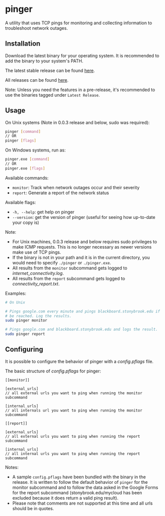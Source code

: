# pinger

A utility that uses TCP pings for monitoring and collecting information to troubleshoot network outages.

## Installation

Download the latest binary for your operating system.  It is recommended to add the binary to your
system's PATH.

The latest stable release can be found [here](https://github.com/sbu-ces-unofficial/pinger/releases/latest).

All releases can be found [here](https://github.com/sbu-ces-unofficial/pinger/releases).

Note: Unless you need the features in a pre-release, it's recommended to use the binaries tagged
under `Latest Release`.

## Usage

On Unix systems (Note in 0.0.3 release and below, sudo was required):

```bash
pinger [command]
// OR
pinger [flags]
```

On Windows systems, run as:
```bash
pinger.exe [command]
// OR
pinger.exe [flags]
```

Available commands:

- `monitor`: Track when network outages occur and their severity
- `report`: Generate a report of the network status

Available flags:

- `-h, --help`: get help on pinger
- `--version`: get the version of pinger (useful for seeing how up-to-date your copy is)

Note:
- For Unix machines, 0.0.3 release and below requires sudo privileges to make ICMP requests.  This
  is no longer necessary as newer versions make use of TCP pings.
- If the binary is not in your path and it is in the current directory, you would need to specify
  `./pinger` or `./pinger.exe`.
- All results from the `monitor` subcommand gets logged to _internet_connectivity.log_.
- All results from the `report` subcommand gets logged to _connectivity_report.txt_.

Examples:

```bash
# On Unix

# Pings google.com every minute and pings blackboard.stonybrook.edu if google.com cannot
# be reached. Log the results.
sudo pinger monitor

# Pings google.com and blackboard.stonybrook.edu and logs the result.
sudo pinger report
```

## Configuring

It is possible to configure the behavior of pinger with a _config.pflags_ file.

The basic structure of _config.pflags_ for pinger:

```
[[monitor]]

[external_urls]
// all external urls you want to ping when running the monitor subcommand

[internal_urls]
// all internals url you want to ping when running the monitor subcommand

[[report]]

[external_urls]
// all external urls you want to ping when running the report subcommand

[internal_urls]
// all internal urls you want to ping when running the report subcommand
```

Notes:

- A sample `config.pflags` have been bundled with the binary in the release.  It is written to
  follow the default behavior of `pinger` for the monitor subcommand and to follow the data
  asked in the Google Forms for the report subcommand (stonybrook.edu/mycloud has been excluded
  because it does return a valid ping result).
- Please note that comments are not supported at this time and all urls should be in quotes.
